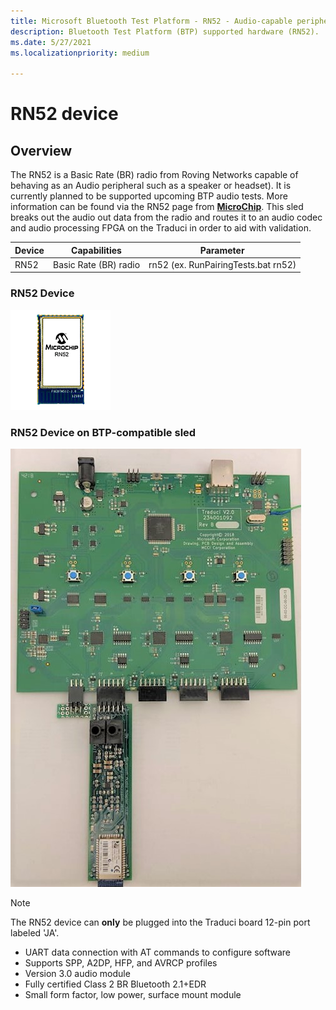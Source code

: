 ```yaml
---
title: Microsoft Bluetooth Test Platform - RN52 - Audio-capable peripheral radios
description: Bluetooth Test Platform (BTP) supported hardware (RN52).
ms.date: 5/27/2021
ms.localizationpriority: medium

---
```


# RN52 device

## Overview

The RN52 is a Basic Rate (BR) radio from Roving Networks capable of behaving as an Audio peripheral such as a speaker or headset). It is currently planned to be supported upcoming BTP audio tests. More information can be found via the RN52 page from [**MicroChip**](https://www.microchip.com/wwwproducts/en/RN52). This sled breaks out the audio out data from the radio and routes it to an audio codec and audio processing FPGA on the Traduci in order to aid with validation.

| Device | Capabilities | Parameter |
| --- | --- | --- |
| RN52 | Basic Rate (BR) radio | rn52 (ex. RunPairingTests.bat rn52) |

### RN52 Device

![Photo of the RN52 Device](images/RN52.png)

### RN52 Device on BTP-compatible sled

![Photo of the RN52 Device on a sled](images/Traduci_and_RN52.jpg)

> [!NOTE]
> The RN52 device can **only** be plugged into the Traduci board 12-pin port labeled 'JA'.

- UART data connection with AT commands to configure software
- Supports SPP, A2DP, HFP, and AVRCP profiles
- Version 3.0 audio module
- Fully certified Class 2 BR Bluetooth 2.1+EDR
- Small form factor, low power, surface mount module
